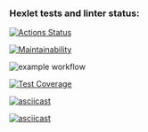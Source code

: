 ### Hexlet tests and linter status:
[![Actions Status](https://github.com/Difuster/frontend-project-lvl2/workflows/hexlet-check/badge.svg)](https://github.com/Difuster/frontend-project-lvl2/actions)

[![Maintainability](https://api.codeclimate.com/v1/badges/e0f9bdaabf345dc3f04b/maintainability)](https://codeclimate.com/github/Difuster/frontend-project-lvl2/maintainability)

![example workflow](https://github.com/Difuster/frontend-project-lvl2/actions/workflows/linter.yml/badge.svg)

[![Test Coverage](https://api.codeclimate.com/v1/badges/e0f9bdaabf345dc3f04b/test_coverage)](https://codeclimate.com/github/Difuster/frontend-project-lvl2/test_coverage)

[![asciicast](https://asciinema.org/a/454031.svg)](https://asciinema.org/a/454031)

[![asciicast](https://asciinema.org/a/uB9GKXJWCUqVBljoiDTVqSkai.svg)](https://asciinema.org/a/uB9GKXJWCUqVBljoiDTVqSkai)
